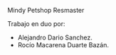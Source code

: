 Mindy Petshop Resmaster

Trabajo en duo por:

- Alejandro Dario Sanchez.
- Rocío Macarena Duarte Bazán.

